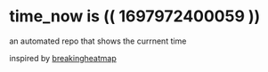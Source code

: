 # time_now is (( 1697972400059 ))

an automated repo that shows the currnent time

inspired by [breakingheatmap](https://github.com/breakingheatmap/breakingheatmap)